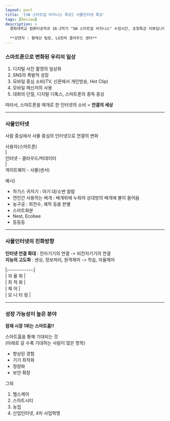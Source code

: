 ```yaml
---
layout: post
title: '[SW 스타트업 비지니스 특강] 사물인터넷 특강'
tags: [Review]
description: >
  경희대학교 컴퓨터공학과 16-2학기 "SW 스타트업 비지니스" 수업시간, 초청특강 리뷰입니다.  
  
  **강연자 : 황재선 팀장, LG전자 클라우드 센터**
---
```


### 스마트폰으로 변화된 우리의 일상

1. 디지털 사진 촬영의 일상화
2. SNS의 폭발적 성장
3. 모바일 중심 소비(TV, 신문에서 개인방송, Hot Clip)
4. 모바일 메신저의 사용
5. 대화의 단절, 디지털 디톡스, 스마트폰의 중독 증상  

따라서, 스마트폰을 매개로 한 인터넷의 소비 = **연결의 세상**  

***

### 사물인터넷

사람 중심에서 사물 중심의 인터넷으로 연결의 변화  

사용자(스마트폰)  
|  
인터넷 - 클라우드/빅데이터  
|  
게이트웨이 - 사물(센서)  

  

예시)

* 하기스 귀저기 : 아기 대/소변 알람  
* 연인간 사용하는 배개 : 배개위에 누워야 상대방의 배개에 불이 들어옴  
* 농구공 : 회전수, 궤적 등을 판별  
* 스마트화분  
* Nest, Ecobee  
* 등등등  

***

### 사물인터넷의 진화방향

**인터넷 연결 확대** : 전자기기의 연결 -> 비전자기기의 연결  
**지능의 고도화** : 센싱, 정보처리, 원격제어 -> 학습, 자율제어  

  

|:------------:|   
| 자  율  화 |   
| 최  적  화 |  
| 제     어 |  
| 모  니  터  링 |  

***

### 성장 가능성이 높은 분야  

**잠재 시장 1위는 스마트홈!!**

스마트홈을 통해 기대되는 것  
(아래로 갈 수록 기대하는 사람이 많은 항목)  

* 향상된 경험  
* 기기 최적화  
* 정량화  
* 보안 확장

  

그외  
1. 헬스케어  
2. 스마트시티  
3. 농업  
4. 산업인터넷, 4차 사업혁명
